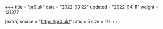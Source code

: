 +++
title = "pr0.uk"
date = "2022-03-22"
updated = "2022-04-11"
weight = 121377

[extra]
source = "https://pr0.uk/"
ratio = 5
size = 119
+++
